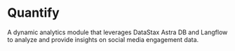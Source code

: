 # Quantify
A dynamic analytics module that leverages DataStax Astra DB and Langflow to analyze and provide insights on social media engagement data.
